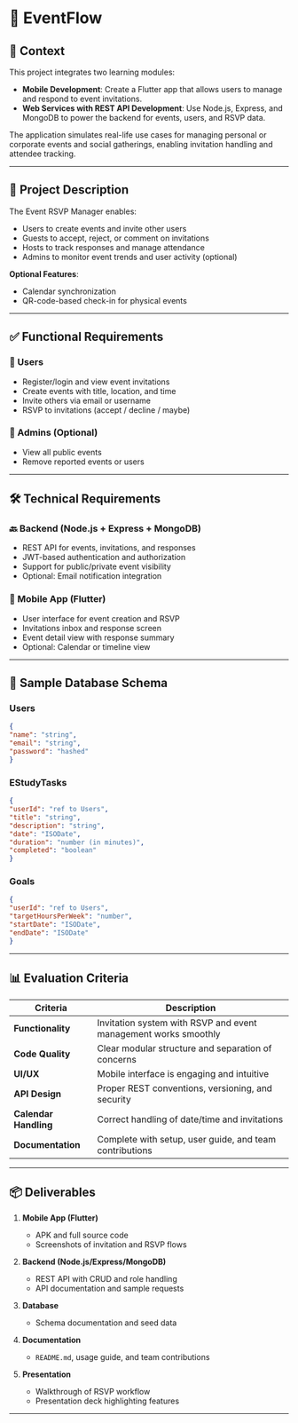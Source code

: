 # 📅 EventFlow

## 📘 Context

This project integrates two learning modules:

- **Mobile Development**: Create a Flutter app that allows users to manage and respond to event invitations.
- **Web Services with REST API Development**: Use Node.js, Express, and MongoDB to power the backend for events, users, and RSVP data.

The application simulates real-life use cases for managing personal or corporate events and social gatherings, enabling invitation handling and attendee tracking.

---

## 📝 Project Description

The Event RSVP Manager enables:

- Users to create events and invite other users
- Guests to accept, reject, or comment on invitations
- Hosts to track responses and manage attendance
- Admins to monitor event trends and user activity (optional)

**Optional Features**:

- Calendar synchronization
- QR-code-based check-in for physical events

---

## ✅ Functional Requirements

### 👥 Users

- Register/login and view event invitations
- Create events with title, location, and time
- Invite others via email or username
- RSVP to invitations (accept / decline / maybe)

### 🔧 Admins (Optional)

- View all public events
- Remove reported events or users

---

## 🛠 Technical Requirements

### 🔙 Backend (Node.js + Express + MongoDB)

- REST API for events, invitations, and responses
- JWT-based authentication and authorization
- Support for public/private event visibility
- Optional: Email notification integration

### 📱 Mobile App (Flutter)

- User interface for event creation and RSVP
- Invitations inbox and response screen
- Event detail view with response summary
- Optional: Calendar or timeline view

---

## 🧬 Sample Database Schema

### Users

```json
{
"name": "string",
"email": "string",
"password": "hashed"
}
```

### EStudyTasks

```json
{
"userId": "ref to Users",
"title": "string",
"description": "string",
"date": "ISODate",
"duration": "number (in minutes)",
"completed": "boolean"
}
```

### Goals

```json
{
"userId": "ref to Users",
"targetHoursPerWeek": "number",
"startDate": "ISODate",
"endDate": "ISODate"
}
```

---

## 📊 Evaluation Criteria

| Criteria              | Description                                                     |
| --------------------- | --------------------------------------------------------------- |
| **Functionality**     | Invitation system with RSVP and event management works smoothly |
| **Code Quality**      | Clear modular structure and separation of concerns              |
| **UI/UX**             | Mobile interface is engaging and intuitive                      |
| **API Design**        | Proper REST conventions, versioning, and security               |
| **Calendar Handling** | Correct handling of date/time and invitations                   |
| **Documentation**     | Complete with setup, user guide, and team contributions         |

---

## 📦 Deliverables

1. **Mobile App (Flutter)**

   * APK and full source code
   * Screenshots of invitation and RSVP flows

2. **Backend (Node.js/Express/MongoDB)**

   * REST API with CRUD and role handling
   * API documentation and sample requests

3. **Database**

   * Schema documentation and seed data

4. **Documentation**

   * `README.md`, usage guide, and team contributions

5. **Presentation**

   * Walkthrough of RSVP workflow
   * Presentation deck highlighting features

---



